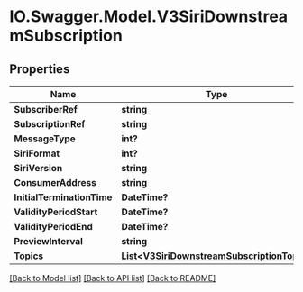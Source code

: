 # IO.Swagger.Model.V3SiriDownstreamSubscription
## Properties

Name | Type | Description | Notes
------------ | ------------- | ------------- | -------------
**SubscriberRef** | **string** |  | [optional] 
**SubscriptionRef** | **string** |  | [optional] 
**MessageType** | **int?** |  | [optional] 
**SiriFormat** | **int?** |  | [optional] 
**SiriVersion** | **string** |  | [optional] 
**ConsumerAddress** | **string** |  | [optional] 
**InitialTerminationTime** | **DateTime?** |  | [optional] 
**ValidityPeriodStart** | **DateTime?** |  | [optional] 
**ValidityPeriodEnd** | **DateTime?** |  | [optional] 
**PreviewInterval** | **string** |  | [optional] 
**Topics** | [**List&lt;V3SiriDownstreamSubscriptionTopic&gt;**](V3SiriDownstreamSubscriptionTopic.md) |  | [optional] 

[[Back to Model list]](../README.md#documentation-for-models) [[Back to API list]](../README.md#documentation-for-api-endpoints) [[Back to README]](../README.md)

